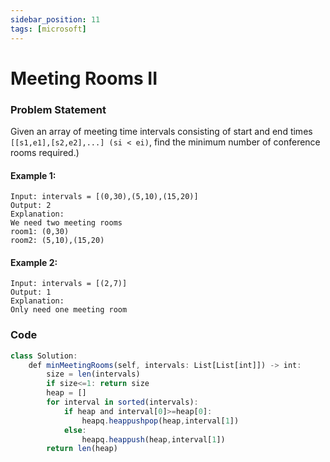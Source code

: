 ```yaml
---
sidebar_position: 11
tags: [microsoft]
---
```


# Meeting Rooms II

### Problem Statement

Given an array of meeting time intervals consisting of start and end times `[[s1,e1],[s2,e2],...] (si < ei)`, find the minimum number of conference rooms required.)

#### Example 1:

```
Input: intervals = [(0,30),(5,10),(15,20)]
Output: 2
Explanation:
We need two meeting rooms
room1: (0,30)
room2: (5,10),(15,20)
```

#### Example 2:

```
Input: intervals = [(2,7)]
Output: 1
Explanation: 
Only need one meeting room
```


### Code

```jsx title="Python Code"
class Solution:
    def minMeetingRooms(self, intervals: List[List[int]]) -> int:
        size = len(intervals)
        if size<=1: return size
        heap = []
        for interval in sorted(intervals):
            if heap and interval[0]>=heap[0]:
                heapq.heappushpop(heap,interval[1])
            else:
                heapq.heappush(heap,interval[1])
        return len(heap)
```
